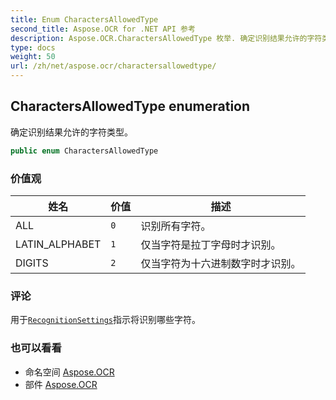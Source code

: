 ```yaml
---
title: Enum CharactersAllowedType
second_title: Aspose.OCR for .NET API 参考
description: Aspose.OCR.CharactersAllowedType 枚举. 确定识别结果允许的字符类型
type: docs
weight: 50
url: /zh/net/aspose.ocr/charactersallowedtype/
---
```

## CharactersAllowedType enumeration

确定识别结果允许的字符类型。

```csharp
public enum CharactersAllowedType
```

### 价值观

| 姓名 | 价值 | 描述 |
| --- | --- | --- |
| ALL | `0` | 识别所有字符。 |
| LATIN_ALPHABET | `1` | 仅当字符是拉丁字母时才识别。 |
| DIGITS | `2` | 仅当字符为十六进制数字时才识别。 |

### 评论

用于[`RecognitionSettings`](../recognitionsettings/)指示将识别哪些字符。

### 也可以看看

* 命名空间 [Aspose.OCR](../../aspose.ocr/)
* 部件 [Aspose.OCR](../../)


